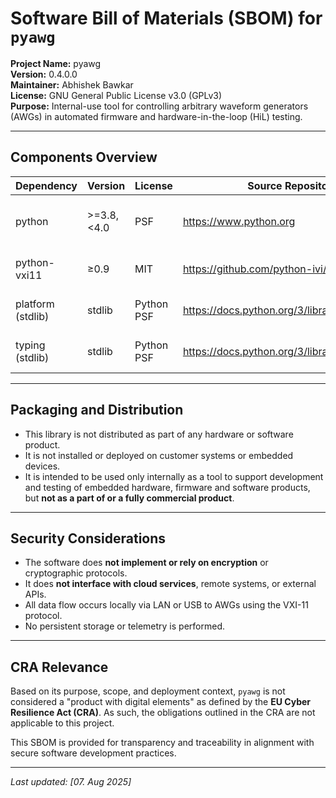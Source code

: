 # Software Bill of Materials (SBOM) for `pyawg`

**Project Name:** pyawg  
**Version:** 0.4.0.0  
**Maintainer:** Abhishek Bawkar  
**License:** GNU General Public License v3.0 (GPLv3)  
**Purpose:** Internal-use tool for controlling arbitrary waveform generators (AWGs) in automated firmware and hardware-in-the-loop (HiL) testing.

---

## Components Overview

| Dependency        | Version     | License    | Source Repository                               | Function                                          |
|-------------------|-------------|------------|-------------------------------------------------|---------------------------------------------------|
| python            | >=3.8, <4.0 | PSF        | https://www.python.org                          | Programming language used to develop this library |
| python-vxi11      | ≥0.9        | MIT        | https://github.com/python-ivi/python-vxi11      | LAN-based communication with AWGs                 |
| platform (stdlib) | stdlib      | Python PSF | https://docs.python.org/3/library/platform.html | OS and architecture introspection                 |
| typing (stdlib)   | stdlib      | Python PSF | https://docs.python.org/3/library/typing.html   | Type annotations and hints                        |

---

## Packaging and Distribution

- This library is not distributed as part of any hardware or software product.
- It is not installed or deployed on customer systems or embedded devices.
- It is intended to be used only internally as a tool to support development and testing of embedded hardware, firmware and software products, but **not as a part of or a fully commercial product**.

---

## Security Considerations

- The software does **not implement or rely on encryption** or cryptographic protocols.
- It does **not interface with cloud services**, remote systems, or external APIs.
- All data flow occurs locally via LAN or USB to AWGs using the VXI-11 protocol.
- No persistent storage or telemetry is performed.

---

## CRA Relevance

Based on its purpose, scope, and deployment context, `pyawg` is not considered a "product with digital elements" as defined by the **EU Cyber Resilience Act (CRA)**. As such, the obligations outlined in the CRA are not applicable to this project.

This SBOM is provided for transparency and traceability in alignment with secure software development practices.

---

_Last updated: [07. Aug 2025]_
